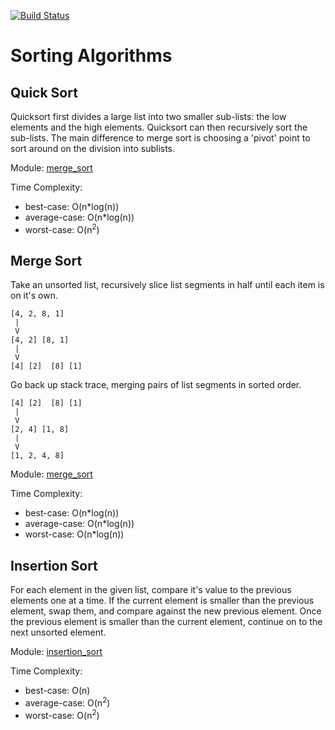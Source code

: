 [![Build Status](https://travis-ci.org/fordf/sorting-algorithms.svg?branch=merge)](https://travis-ci.org/fordf/sorting-algorithms)

# Sorting Algorithms

## Quick Sort
Quicksort first divides a large list into two smaller sub-lists: the low elements and the high elements. Quicksort can then recursively sort the sub-lists. The main difference to merge sort is choosing a 'pivot' point to sort around on the division into sublists.


Module: [merge_sort](https://github.com/fordf/sorting-algorithms/blob/merge/src/quick_sort.py)

Time Complexity:
* best-case: O(n*log(n))
* average-case: O(n*log(n))
* worst-case: O(n<sup>2</sup>)

## Merge Sort
Take an unsorted list, recursively slice list segments in half until each item is
on it's own.
```
[4, 2, 8, 1]
 |
 V
[4, 2] [8, 1]
 |
 V
[4] [2]  [8] [1]
```
Go back up stack trace, merging pairs of list segments in sorted order.
```
[4] [2]  [8] [1]
 |
 V
[2, 4] [1, 8]
 |
 V
[1, 2, 4, 8]
```

Module: [merge_sort](https://github.com/fordf/sorting-algorithms/blob/merge/src/merge_sort.py)

Time Complexity:
* best-case: O(n*log(n))
* average-case: O(n*log(n))
* worst-case: O(n*log(n))

## Insertion Sort
For each element in the given list, compare it's value to the previous elements one
at a time. If the current element is smaller than the previous element, swap them,
and compare against the new previous element. Once the previous element is smaller
than the current element, continue on to the next unsorted element.

Module: [insertion_sort](https://github.com/fordf/sorting-algorithms/blob/insertion/src/insertion_sort.py)

Time Complexity: 
* best-case: O(n)
* average-case: O(n<sup>2</sup>)
* worst-case: O(n<sup>2</sup>)



